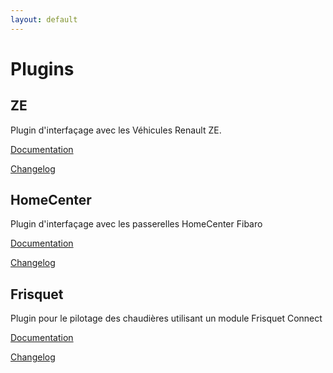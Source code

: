 ```yaml
---
layout: default
---
```


# Plugins

## ZE

Plugin d'interfaçage avec les Véhicules Renault ZE.

[Documentation](plugins/ze/index.html)

[Changelog](plugins/ze/changelog.html)


## HomeCenter

Plugin d'interfaçage avec les passerelles HomeCenter Fibaro

[Documentation](plugins/homecenter/index.html)

[Changelog](plugins/homecenter/changelog.html)

## Frisquet

Plugin pour le pilotage des chaudières utilisant un module Frisquet Connect

[Documentation](plugins/frisquet/index.html)

[Changelog](plugins/frisquet/changelog.html)

